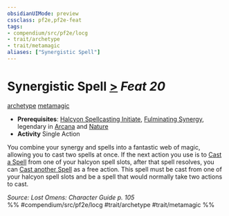 ```yaml
---
obsidianUIMode: preview
cssclass: pf2e,pf2e-feat
tags:
- compendium/src/pf2e/locg
- trait/archetype
- trait/metamagic
aliases: ["Synergistic Spell"]
---
```

# Synergistic Spell  [>](/rules/core-rulebook/chapter-9-playing-the-game.md#Actions "Single Action") *Feat 20*  
[archetype](/rules/traits/archetype.md)  [metamagic](/rules/traits/metamagic.md)  

- **Prerequisites**: [Halcyon Spellcasting Initiate](/compendium/feats/halcyon-spellcasting-initiate-locg.md), [Fulminating Synergy](/compendium/feats/fulminating-synergy-locg.md), legendary in [Arcana](/compendium/skills.md#Arcana) and [Nature](/compendium/skills.md#Nature)
- **Activity** Single Action

You combine your synergy and spells into a fantastic web of magic, allowing you to cast two spells at once. If the next action you use is to [Cast a Spell](/rules/actions/cast-a-spell.md) from one of your halcyon spell slots, after that spell resolves, you can [Cast another Spell](/rules/actions/cast-a-spell.md) as a free action. This spell must be cast from one of your halcyon spell slots and be a spell that would normally take two actions to cast.

*Source: Lost Omens: Character Guide p. 105*  
%% #compendium/src/pf2e/locg #trait/archetype #trait/metamagic %%